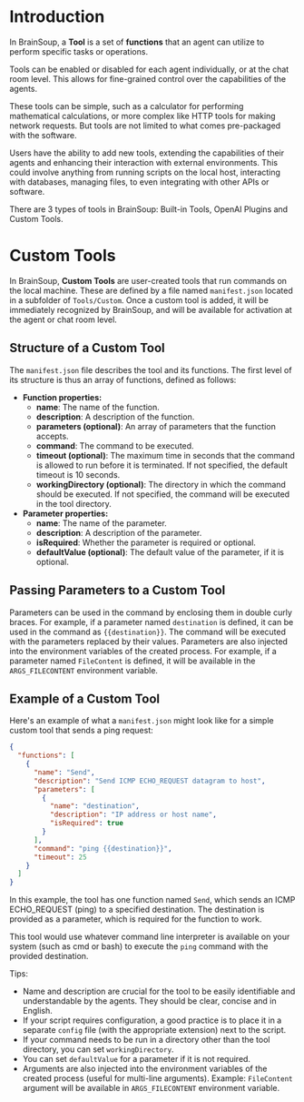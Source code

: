 # Introduction

In BrainSoup, a **Tool** is a set of **functions** that an agent can utilize to perform specific tasks or operations.

Tools can be enabled or disabled for each agent individually, or at the chat room level. This allows for fine-grained control over the capabilities of the agents.

These tools can be simple, such as a calculator for performing mathematical calculations, or more complex like HTTP tools for making network requests. But tools are not limited to what comes pre-packaged with the software.

Users have the ability to add new tools, extending the capabilities of their agents and enhancing their interaction with external environments. This could involve anything from running scripts on the local host, interacting with databases, managing files, to even integrating with other APIs or software.

There are 3 types of tools in BrainSoup: Built-in Tools, OpenAI Plugins and Custom Tools.

# Custom Tools

In BrainSoup, **Custom Tools** are user-created tools that run commands on the local machine. These are defined by a file named `manifest.json` located in a subfolder of `Tools/Custom`. Once a custom tool is added, it will be immediately recognized by BrainSoup, and will be available for activation at the agent or chat room level.


## Structure of a Custom Tool

The `manifest.json` file describes the tool and its functions. The first level of its structure is thus an array of functions, defined as follows:

- **Function properties:**
  - **name**: The name of the function.
  - **description**: A description of the function.
  - **parameters (optional)**: An array of parameters that the function accepts.
  - **command**: The command to be executed.
  - **timeout (optional)**: The maximum time in seconds that the command is allowed to run before it is terminated. If not specified, the default timeout is 10 seconds.
  - **workingDirectory (optional)**: The directory in which the command should be executed. If not specified, the command will be executed in the tool directory.
- **Parameter properties:**
  - **name**: The name of the parameter.
  - **description**: A description of the parameter.
  - **isRequired**: Whether the parameter is required or optional.
  - **defaultValue (optional)**: The default value of the parameter, if it is optional.


## Passing Parameters to a Custom Tool

Parameters can be used in the command by enclosing them in double curly braces. For example, if a parameter named `destination` is defined, it can be used in the command as `{{destination}}`. The command will be executed with the parameters replaced by their values. Parameters are also injected into the environment variables of the created process. For example, if a parameter named `FileContent` is defined, it will be available in the `ARGS_FILECONTENT` environment variable.


## Example of a Custom Tool

Here's an example of what a `manifest.json` might look like for a simple custom tool that sends a ping request:

```json
{
  "functions": [
    {
      "name": "Send",
      "description": "Send ICMP ECHO_REQUEST datagram to host",
      "parameters": [
        {
          "name": "destination",
          "description": "IP address or host name",
          "isRequired": true
        }
      ],
      "command": "ping {{destination}}",
      "timeout": 25
    }
  ]
}
```

In this example, the tool has one function named `Send`, which sends an ICMP ECHO_REQUEST (ping) to a specified destination. The destination is provided as a parameter, which is required for the function to work.

This tool would use whatever command line interpreter is available on your system (such as cmd or bash) to execute the `ping` command with the provided destination.


Tips:
- Name and description are crucial for the tool to be easily identifiable and understandable by the agents. They should be clear, concise and in English.
- If your script requires configuration, a good practice is to place it in a separate `config` file (with the appropriate extension) next to the script.
- If your command needs to be run in a directory other than the tool directory, you can set `workingDirectory`.
- You can set `defaultValue` for a parameter if it is not required.
- Arguments are also injected into the environment variables of the created process (useful for multi-line arguments). Example: `FileContent` argument will be available in `ARGS_FILECONTENT` environment variable.